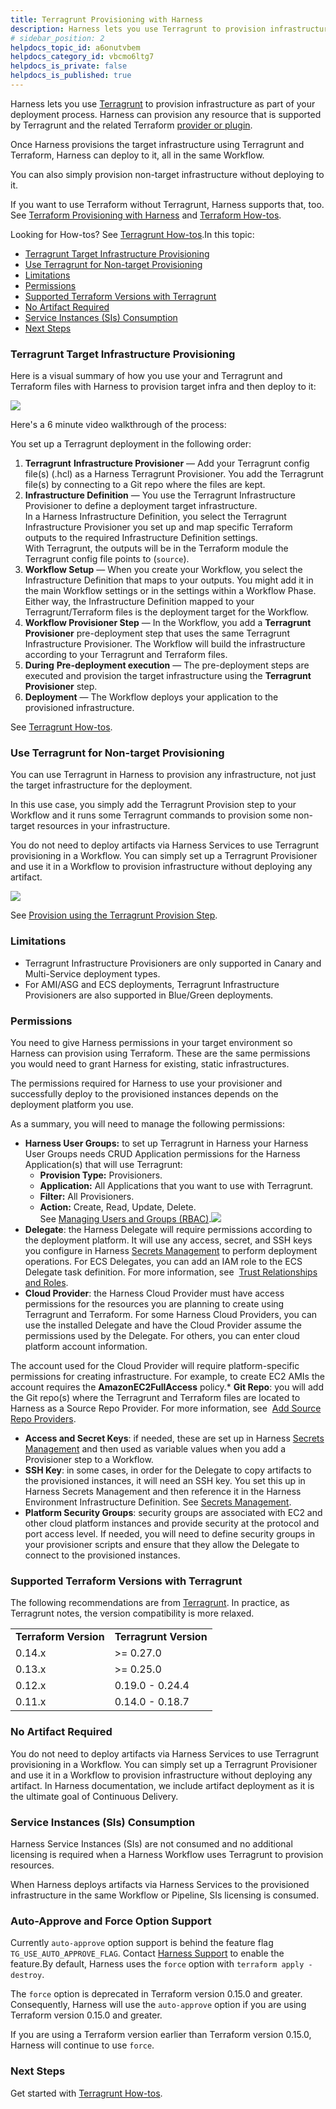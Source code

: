 ```yaml
---
title: Terragrunt Provisioning with Harness
description: Harness lets you use Terragrunt to provision infrastructure as part of your deployment process.
# sidebar_position: 2
helpdocs_topic_id: a6onutvbem
helpdocs_category_id: vbcmo6ltg7
helpdocs_is_private: false
helpdocs_is_published: true
---
```


Harness lets you use [Terragrunt](https://terragrunt.gruntwork.io/) to provision infrastructure as part of your deployment process. Harness can provision any resource that is supported by Terragrunt and the related Terraform [provider or plugin](https://www.terraform.io/docs/configuration/providers.html).

Once Harness provisions the target infrastructure using Terragrunt and Terraform, Harness can deploy to it, all in the same Workflow.

You can also simply provision non-target infrastructure without deploying to it.

If you want to use Terraform without Terragrunt, Harness supports that, too. See [Terraform Provisioning with Harness](/article/hh52ews03d-terraform-provisioning-with-harness) and [Terraform How-tos](/article/9pvvgcdbjh-terrform-provisioner).

Looking for How-tos? See [Terragrunt How-tos](/article/a9e63yqb2j-terragrunt-how-tos).In this topic:

* [Terragrunt Target Infrastructure Provisioning](https://docs.harness.io/article/a6onutvbem-terragrunt-provisioning-with-harness#terragrunt_target_infrastructure_provisioning)
* [Use Terragrunt for Non-target Provisioning](https://docs.harness.io/article/a6onutvbem-terragrunt-provisioning-with-harness#use_terragrunt_for_non_target_provisioning)
* [Limitations](https://docs.harness.io/article/a6onutvbem-terragrunt-provisioning-with-harness#limitations)
* [Permissions](https://docs.harness.io/article/a6onutvbem-terragrunt-provisioning-with-harness#permissions)
* [Supported Terraform Versions with Terragrunt](https://docs.harness.io/article/a6onutvbem-terragrunt-provisioning-with-harness#supported_terraform_versions_with_terragrunt)
* [No Artifact Required](https://docs.harness.io/article/a6onutvbem-terragrunt-provisioning-with-harness#no_artifact_required)
* [Service Instances (SIs) Consumption](https://docs.harness.io/article/a6onutvbem-terragrunt-provisioning-with-harness#service_instances_s_is_consumption)
* [Next Steps](https://docs.harness.io/article/a6onutvbem-terragrunt-provisioning-with-harness#next_steps)

### Terragrunt Target Infrastructure Provisioning

Here is a visual summary of how you use your and Terragrunt and Terraform files with Harness to provision target infra and then deploy to it:

![](./static/terragrunt-provisioning-with-harness-36.png)

Here's a 6 minute video walkthrough of the process:

<!-- Video:
https://harness-1.wistia.com/medias/rpv5vwzpxz-->
<docvideo src="https://www.youtube.com/embed/HYSi2LAaYdc?feature=oembed" />


You set up a Terragrunt deployment in the following order:

1. **Terragrunt** **Infrastructure Provisioner** — Add your Terragrunt config file(s) (.hcl) as a Harness Terragrunt Provisioner. You add the Terragrunt file(s) by connecting to a Git repo where the files are kept.
2. **​Infrastructure Definition** — You use the Terragrunt Infrastructure Provisioner to define a deployment target infrastructure.  
In a Harness Infrastructure Definition, you select the Terragrunt Infrastructure Provisioner you set up and map specific Terraform outputs to the required Infrastructure Definition settings.  
With Terragrunt, the outputs will be in the Terraform module the Terragrunt config file points to (`source`).
3. **Workflow Setup** — When you create your Workflow, you select the Infrastructure Definition that maps to your outputs. You might add it in the main Workflow settings or in the settings within a Workflow Phase. Either way, the Infrastructure Definition mapped to your Terragrunt/Terraform files is the deployment target for the Workflow.
4. **Workflow Provisioner Step** — In the Workflow, you add a **Terragrunt** **Provisioner** pre-deployment step that uses the same Terragrunt Infrastructure Provisioner. The Workflow will build the infrastructure according to your Terragrunt and Terraform files.
5. **During** **Pre-deployment execution** — The pre-deployment steps are executed and provision the target infrastructure using the **Terragrunt** **Provisioner** step.
6. **Deployment** — The Workflow deploys your application to the provisioned infrastructure.

See [Terragrunt How-tos](/article/a9e63yqb2j-terragrunt-how-tos).

### Use Terragrunt for Non-target Provisioning

You can use Terragrunt in Harness to provision any infrastructure, not just the target infrastructure for the deployment.

In this use case, you simply add the Terragrunt Provision step to your Workflow and it runs some Terragrunt commands to provision some non-target resources in your infrastructure.

You do not need to deploy artifacts via Harness Services to use Terragrunt provisioning in a Workflow. You can simply set up a Terragrunt Provisioner and use it in a Workflow to provision infrastructure without deploying any artifact.

![](./static/terragrunt-provisioning-with-harness-37.png)

See [Provision using the Terragrunt Provision Step](/article/jbzxpljhlo-provision-using-the-terragrunt-provision-step).

### Limitations

* Terragrunt Infrastructure Provisioners are only supported in Canary and Multi-Service deployment types.
* For AMI/ASG and ECS deployments, Terragrunt Infrastructure Provisioners are also supported in Blue/Green deployments.

### Permissions

You need to give Harness permissions in your target environment so Harness can provision using Terraform. These are the same permissions you would need to grant Harness for existing, static infrastructures.

The permissions required for Harness to use your provisioner and successfully deploy to the provisioned instances depends on the deployment platform you use.

As a summary, you will need to manage the following permissions:

* **Harness User Groups:** to set up Terragrunt in Harness your Harness User Groups needs CRUD Application permissions for the Harness Application(s) that will use Terragrunt:
	+ **Provision Type:** Provisioners.
	+ **Application:** All Applications that you want to use with Terragrunt.
	+ **Filter:** All Provisioners.
	+ **Action:** Create, Read, Update, Delete.  
	See [Managing Users and Groups (RBAC)](/article/ven0bvulsj-users-and-permissions).![](./static/terragrunt-provisioning-with-harness-38.png)
* **Delegate**: the Harness Delegate will require permissions according to the deployment platform. It will use any access, secret, and SSH keys you configure in Harness [Secrets Management](https://docs.harness.io/article/au38zpufhr-secret-management) to perform deployment operations. For ECS Delegates, you can add an IAM role to the ECS Delegate task definition. For more information, see  [Trust Relationships and Roles](https://docs.harness.io/article/wrm6hpyrjl-harness-ecs-delegate#trust_relationships_and_roles).
* **Cloud Provider**: the Harness Cloud Provider must have access permissions for the resources you are planning to create using Terragrunt and Terraform. For some Harness Cloud Providers, you can use the installed Delegate and have the Cloud Provider assume the permissions used by the Delegate. For others, you can enter cloud platform account information.

The account used for the Cloud Provider will require platform-specific permissions for creating infrastructure. For example, to create EC2 AMIs the account requires the **AmazonEC2FullAccess** policy.* **Git Repo**: you will add the Git repo(s) where the Terragrunt and Terraform files are located to Harness as a Source Repo Provider. For more information, see  [Add Source Repo Providers](https://docs.harness.io/article/ay9hlwbgwa-add-source-repo-providers).
* **Access and Secret Keys**: if needed, these are set up in Harness [Secrets Management](https://docs.harness.io/article/au38zpufhr-secret-management) and then used as variable values when you add a Provisioner step to a Workflow.
* **SSH Key**: in some cases, in order for the Delegate to copy artifacts to the provisioned instances, it will need an SSH key. You set this up in Harness Secrets Management and then reference it in the Harness Environment Infrastructure Definition. See [Secrets Management](https://docs.harness.io/article/au38zpufhr-secret-management).
* **Platform Security Groups**: security groups are associated with EC2 and other cloud platform instances and provide security at the protocol and port access level. If needed, you will need to define security groups in your provisioner scripts and ensure that they allow the Delegate to connect to the provisioned instances.

### Supported Terraform Versions with Terragrunt

The following recommendations are from [Terragrunt](https://terragrunt.gruntwork.io/docs/getting-started/supported-terraform-versions/). In practice, as Terragrunt notes, the version compatibility is more relaxed.



|  |  |
| --- | --- |
| **Terraform Version** | **Terragrunt Version** |
| 0.14.x | >= 0.27.0 |
| 0.13.x | >= 0.25.0 |
| 0.12.x | 0.19.0 - 0.24.4 |
| 0.11.x | 0.14.0 - 0.18.7 |

### No Artifact Required

You do not need to deploy artifacts via Harness Services to use Terragrunt provisioning in a Workflow. You can simply set up a Terragrunt Provisioner and use it in a Workflow to provision infrastructure without deploying any artifact. In Harness documentation, we include artifact deployment as it is the ultimate goal of Continuous Delivery.

### Service Instances (SIs) Consumption

Harness Service Instances (SIs) are not consumed and no additional licensing is required when a Harness Workflow uses Terragrunt to provision resources.

When Harness deploys artifacts via Harness Services to the provisioned infrastructure in the same Workflow or Pipeline, SIs licensing is consumed.

### Auto-Approve and Force Option Support

Currently `auto-approve` option support is behind the feature flag `TG_USE_AUTO_APPROVE_FLAG`. Contact [Harness Support](mailto:support@harness.io) to enable the feature.By default, Harness uses the `force` option with `terraform apply -destroy`. 

The `force` option is deprecated in Terraform version 0.15.0 and greater. Consequently, Harness will use the `auto-approve` option if you are using Terraform version 0.15.0 and greater. 

If you are using a Terraform version earlier than Terraform version 0.15.0, Harness will continue to use `force`.

### Next Steps

Get started with [Terragrunt How-tos](/article/a9e63yqb2j-terragrunt-how-tos).

